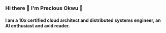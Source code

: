 ### Hi there 👋 I'm Precious Okwu 🙂

#### I am a 10x certified cloud architect and distributed systems engineer, an AI enthusiast and avid reader.

